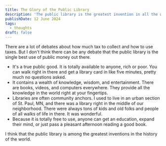 ```yaml
---
title: The Glory of the Public Library
description: 'The public library is the greatest invention in all the world'
publishDate: 12 June 2024
tags:
  - thoughts
draft: false
---
```


There are a lot of debates about how much tax to collect and how to use taxes. But I don't think there can be any debate that the public library is the single best use of public money out there.

- It's a true public good. It is totally available to anyone, rich or poor. You can walk right in there and get a library card in like five minutes, pretty much no questions asked.
- It contains a wealth of knowledge, wisdom, and entertainment. There are books, videos, and computers everywhere. They provide all the knowledge in the world right at your fingertips.
- Libraries are often community anchors. I used to live in an urban section of St. Paul, MN, and there was a library right in the middle of our neighborhood. There were always tons of kids and old folks and people of all walks of life in there. It was wonderful.
- Because it is totally free to use, anyone can get an education, expand their mind, or just pass a pleasant afternoon reading a good book.

I think that the public library is among the greatest inventions in the history of the world.
